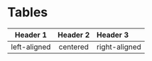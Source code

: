 # Tables

| Header 1 | Header 2 | Header 3 |
| ---------|:--------:|:---------|
| left-aligned | centered | right-aligned |
